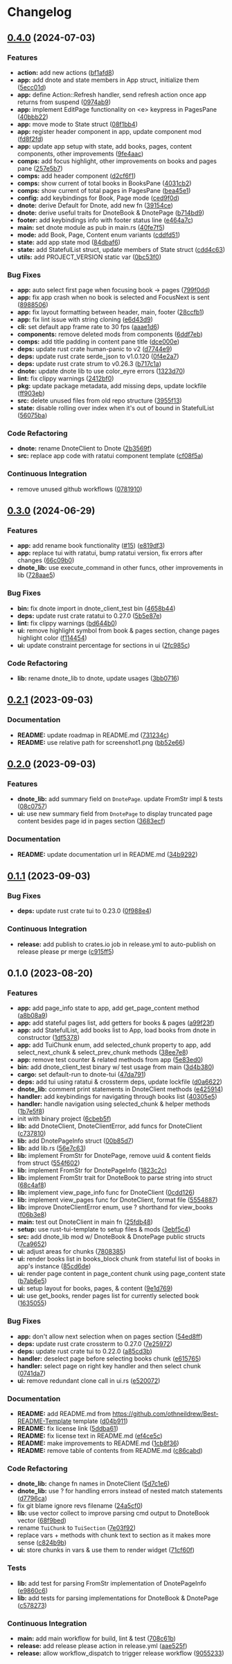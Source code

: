 # Changelog

## [0.4.0](https://github.com/deepanchal/dnote-tui/compare/dnote-tui-v0.3.0...dnote-tui-v0.4.0) (2024-07-03)


### Features

* **action:** add new actions ([bf1afd8](https://github.com/deepanchal/dnote-tui/commit/bf1afd8eb945bf35e11bcf1f137b39d1c7d31e6b))
* **app:** add dnote and state members in App struct, initialize them ([5ecc01d](https://github.com/deepanchal/dnote-tui/commit/5ecc01d12b30ac16d59603f9288ba0d079355324))
* **app:** define Action::Refresh handler, send refresh action once app returns from suspend ([0974ab9](https://github.com/deepanchal/dnote-tui/commit/0974ab99d8e52dd95b590bf591257bc569b1b26a))
* **app:** implement EditPage functionality on &lt;e&gt; keypress in PagesPane ([40bbb22](https://github.com/deepanchal/dnote-tui/commit/40bbb22cf7c7a74fc0311570ab796504777b427f))
* **app:** move mode to State struct ([08f1bb4](https://github.com/deepanchal/dnote-tui/commit/08f1bb40cdb7bacc5dbc60faf93f69457cd13a55))
* **app:** register header component in app, update component mod ([fd8f2fd](https://github.com/deepanchal/dnote-tui/commit/fd8f2fd63d786114426a8acbd633ff1ae91256fd))
* **app:** update app setup with state, add books, pages, content components, other improvements ([9fe4aac](https://github.com/deepanchal/dnote-tui/commit/9fe4aac0a21b722f535c334bb7a87add3dfe6b54))
* **comps:** add focus highlight, other improvements on books and pages pane ([257e5b7](https://github.com/deepanchal/dnote-tui/commit/257e5b799fcd41935a4394ea18578bea67830a60))
* **comps:** add header component ([d2cf6f1](https://github.com/deepanchal/dnote-tui/commit/d2cf6f12b12c7ed54fe8d85530c404497f629f5b))
* **comps:** show current of total books in BooksPane ([4031cb2](https://github.com/deepanchal/dnote-tui/commit/4031cb20e67a286fd3fd6abe1779aef0775d0989))
* **comps:** show current of total pages in PagesPane ([bea45e1](https://github.com/deepanchal/dnote-tui/commit/bea45e135efafc32b3f9e31f393056df6981fbc1))
* **config:** add keybindings for Book, Page mode ([ced9f0d](https://github.com/deepanchal/dnote-tui/commit/ced9f0d865665734056d36465311e3e9510f4274))
* **dnote:** derive Default for Dnote, add new fn ([39154ce](https://github.com/deepanchal/dnote-tui/commit/39154ce62254f55f9cdd620fad4de667503a4a63))
* **dnote:** derive useful traits for DnoteBook & DnotePage ([b714bd9](https://github.com/deepanchal/dnote-tui/commit/b714bd9c27f8ff3848d0505a398fd0f4ba31697f))
* **footer:** add keybindings info with footer status line ([e464a7c](https://github.com/deepanchal/dnote-tui/commit/e464a7c300d26ac1b29991349164a86ec9ac12a0))
* **main:** set dnote module as pub in main.rs ([40fe7f5](https://github.com/deepanchal/dnote-tui/commit/40fe7f589cbe2db0400408b5fc1926c748972a3f))
* **mode:** add Book, Page, Content enum variants ([cddfd51](https://github.com/deepanchal/dnote-tui/commit/cddfd51f418b163ca20eaba09dd0d38f0a71fe31))
* **state:** add app state mod ([84dbaf6](https://github.com/deepanchal/dnote-tui/commit/84dbaf620a1dfdff37a2c781a30bd7b609449aa3))
* **state:** add StatefulList struct, update members of State struct ([cdd4c63](https://github.com/deepanchal/dnote-tui/commit/cdd4c63b7c87fa483ec340cb3e861da211465d04))
* **utils:** add PROJECT_VERSION static var ([0bc53f0](https://github.com/deepanchal/dnote-tui/commit/0bc53f06b3572f4e6345da88f6ead907d13275d0))


### Bug Fixes

* **app:** auto select first page when focusing book -&gt; pages ([799f0dd](https://github.com/deepanchal/dnote-tui/commit/799f0dda941e776e7f462d59a92ce312a0ee451c))
* **app:** fix app crash when no book is selected and FocusNext is sent ([8988506](https://github.com/deepanchal/dnote-tui/commit/89885068de3cfa7f5238cd9f3c77aa863a560b84))
* **app:** fix layout formatting between header, main, footer ([28ccfb1](https://github.com/deepanchal/dnote-tui/commit/28ccfb17aa24c5877ec3c1ce1690f9c5c54a33ae))
* **app:** fix lint issue with string cloning ([e6d43d9](https://github.com/deepanchal/dnote-tui/commit/e6d43d9218649c28ae29eab74c035d34e8883678))
* **cli:** set default app frame rate to 30 fps ([aaae1d6](https://github.com/deepanchal/dnote-tui/commit/aaae1d616e7a8637fec80c13a535cc15c9426d55))
* **components:** remove deleted mods from components ([6ddf7eb](https://github.com/deepanchal/dnote-tui/commit/6ddf7eb1a559f72a486deb9b454c64307d4d1e61))
* **comps:** add title padding in content pane title ([dce000e](https://github.com/deepanchal/dnote-tui/commit/dce000e82aee46f8711f53a19f55ff4599d9eeef))
* **deps:** update rust crate human-panic to v2 ([d7744e9](https://github.com/deepanchal/dnote-tui/commit/d7744e95a6482e4caa2a37effedb43330ba59448))
* **deps:** update rust crate serde_json to v1.0.120 ([0f4e2a7](https://github.com/deepanchal/dnote-tui/commit/0f4e2a768431169078d945a2b499c2b29f7392af))
* **deps:** update rust crate strum to v0.26.3 ([b717c1a](https://github.com/deepanchal/dnote-tui/commit/b717c1a06d4a6a33dd8d6219a7402b9a94dc4409))
* **dnote:** update dnote lib to use color_eyre errors ([1323d70](https://github.com/deepanchal/dnote-tui/commit/1323d709cb9de06149439d075724f9299a4cbeba))
* **lint:** fix clippy warnings ([2412bf0](https://github.com/deepanchal/dnote-tui/commit/2412bf0309b085f12f32d2b885f3ce1be986f509))
* **pkg:** update package metadata, add missing deps, update lockfile ([ff903eb](https://github.com/deepanchal/dnote-tui/commit/ff903eb6df591348fe86a4ec6b337f6940076ee4))
* **src:** delete unused files from old repo structure ([3955f13](https://github.com/deepanchal/dnote-tui/commit/3955f133573e5a2676edf82392c84694f5700cfa))
* **state:** disable rolling over index when it's out of bound in StatefulList ([56075ba](https://github.com/deepanchal/dnote-tui/commit/56075ba3ddd8530dbd61f51093b84acf877d66c2))


### Code Refactoring

* **dnote:** rename DnoteClient to Dnote ([2b3569f](https://github.com/deepanchal/dnote-tui/commit/2b3569f83f917ff92c6face95f157cac06ed991d))
* **src:** replace app code with ratatui component template ([cf08f5a](https://github.com/deepanchal/dnote-tui/commit/cf08f5af93ad64188b264805e1dcdbcb94488aa3))


### Continuous Integration

* remove unused github workflows ([0781910](https://github.com/deepanchal/dnote-tui/commit/0781910e360dc988d188e36449271a052b24ab15))

## [0.3.0](https://github.com/deepanchal/dnote-tui/compare/dnote-tui-v0.2.1...dnote-tui-v0.3.0) (2024-06-29)


### Features

* **app:** add rename book functionality ([#15](https://github.com/deepanchal/dnote-tui/issues/15)) ([e819df3](https://github.com/deepanchal/dnote-tui/commit/e819df310d7ea2833a22debe4624a75988661ed8))
* **app:** replace tui with ratatui, bump ratatui version, fix errors after changes ([66c09b0](https://github.com/deepanchal/dnote-tui/commit/66c09b079fc938eebf0b0ba44c98cb51aa5ed11a))
* **dnote_lib:** use execute_command in other funcs, other improvements in lib ([728aae5](https://github.com/deepanchal/dnote-tui/commit/728aae5fc35957362decbd48067776981b4ac36d))


### Bug Fixes

* **bin:** fix dnote import in dnote_client_test bin ([4658b44](https://github.com/deepanchal/dnote-tui/commit/4658b4478ac5ec6cfb82dbe7aee8179ab3ff8bd0))
* **deps:** update rust crate ratatui to 0.27.0 ([5b5e87e](https://github.com/deepanchal/dnote-tui/commit/5b5e87ec6ecec708d432bc6c715c1309980a98d3))
* **lint:** fix clippy warnings ([bd644b0](https://github.com/deepanchal/dnote-tui/commit/bd644b01caf9e724c52dbdf973218db92d067692))
* **ui:** remove highlight symbol from book & pages section, change pages highlight color ([f114454](https://github.com/deepanchal/dnote-tui/commit/f1144548ed275a3294a63e2c0429927b0b057739))
* **ui:** update constraint percentage for sections in ui ([2fc985c](https://github.com/deepanchal/dnote-tui/commit/2fc985cdf6c213dfc1ac61095645b93c2e7f818a))


### Code Refactoring

* **lib:** rename dnote_lib to dnote, update usages ([3bb0716](https://github.com/deepanchal/dnote-tui/commit/3bb07161c20548ec7aab5d1e88c4b9381734ea27))

## [0.2.1](https://github.com/deepanchal/dnote-tui/compare/dnote-tui-v0.2.0...dnote-tui-v0.2.1) (2023-09-03)


### Documentation

* **README:** update roadmap in README.md ([731234c](https://github.com/deepanchal/dnote-tui/commit/731234c316f439f041ab5fc2796783f59d767515))
* **README:** use relative path for screenshot1.png ([bb52e66](https://github.com/deepanchal/dnote-tui/commit/bb52e664561d68dacd52f083708e59f44414cb7c))

## [0.2.0](https://github.com/deepanchal/dnote-tui/compare/dnote-tui-v0.1.1...dnote-tui-v0.2.0) (2023-09-03)


### Features

* **dnote_lib:** add summary field on `DnotePage`. update FromStr impl & tests ([08c0757](https://github.com/deepanchal/dnote-tui/commit/08c0757133b49dfd04c9925b257caa0bf9bf9b86))
* **ui:** use new summary field from `DnotePage` to display truncated page content besides page id in pages section ([3683ecf](https://github.com/deepanchal/dnote-tui/commit/3683ecf596060f6d4eac000fb8fd8726d12b7fad))


### Documentation

* **README:** update documentation url in README.md ([34b9292](https://github.com/deepanchal/dnote-tui/commit/34b9292d48c6db758cfda03f4ffbc3635269f54a))

## [0.1.1](https://github.com/deepanchal/dnote-tui/compare/dnote-tui-v0.1.0...dnote-tui-v0.1.1) (2023-09-03)


### Bug Fixes

* **deps:** update rust crate tui to 0.23.0 ([0f988e4](https://github.com/deepanchal/dnote-tui/commit/0f988e4ab4a8815b2521d6bdf6a00e80bde2b3e9))


### Continuous Integration

* **release:** add publish to crates.io job in release.yml to auto-publish on release please pr merge ([c915ff5](https://github.com/deepanchal/dnote-tui/commit/c915ff549ad600868674a34d810514678bf2b518))

## 0.1.0 (2023-08-20)


### Features

* **app:** add page_info state to app, add get_page_content method ([a8b08a9](https://github.com/deepanchal/dnote-tui/commit/a8b08a92d85d745ed281e7e96beefb69998d177f))
* **app:** add stateful pages list, add getters for books & pages ([a99f23f](https://github.com/deepanchal/dnote-tui/commit/a99f23fd71af0194cbca6e7a7a764cc5977b6fb1))
* **app:** add StatefulList, add books list to App, load books from dnote in constructor ([1df5378](https://github.com/deepanchal/dnote-tui/commit/1df53787209f36d0b887bbca5525461c0208e3d1))
* **app:** add TuiChunk enum, add selected_chunk property to app, add select_next_chunk & select_prev_chunk methods ([38ee7e8](https://github.com/deepanchal/dnote-tui/commit/38ee7e884edb50f7549fd371070def331efaf057))
* **app:** remove test counter & related methods from app ([5e83ed0](https://github.com/deepanchal/dnote-tui/commit/5e83ed095b4e6ac43458f8536493260c134449b6))
* **bin:** add dnote_client_test binary w/ test usage from main ([3d4b380](https://github.com/deepanchal/dnote-tui/commit/3d4b380b4d26c6b3a81a95c133e2fb424e8a8c32))
* **cargo:** set default-run to dnote-tui ([47da791](https://github.com/deepanchal/dnote-tui/commit/47da79149b016172df496f7605e7d77056294ba6))
* **deps:** add tui using ratatui & crossterm deps, update lockfile ([d0a6622](https://github.com/deepanchal/dnote-tui/commit/d0a6622681ae9df6e82441213f76a40e0a502d88))
* **dnote_lib:** comment print statements in DnoteClient methods ([e425914](https://github.com/deepanchal/dnote-tui/commit/e4259146e6166adbb5b27c5fb6e22dde1e05519b))
* **handler:** add keybindings for navigating through books list ([40305e5](https://github.com/deepanchal/dnote-tui/commit/40305e59a7f07de644bcead799f307046910085b))
* **handler:** handle navigation using selected_chunk & helper methods ([1b7e5f8](https://github.com/deepanchal/dnote-tui/commit/1b7e5f8f525a36e983a94e13d3cb35992040f953))
* init with binary project ([6cbeb5f](https://github.com/deepanchal/dnote-tui/commit/6cbeb5f324af57fdc0a6d5eced6e743627df8e79))
* **lib:** add DnoteClient, DnoteClientError, add funcs for DnoteClient ([c737810](https://github.com/deepanchal/dnote-tui/commit/c7378102641d7b0c71e70c94c18b37f7c9da0f03))
* **lib:** add DnotePageInfo struct ([00b85d7](https://github.com/deepanchal/dnote-tui/commit/00b85d7a77afdd75d44fbf75ff3db90976646190))
* **lib:** add lib.rs ([56e7c63](https://github.com/deepanchal/dnote-tui/commit/56e7c63da8e0d45a1324115cf3fe4833356beb55))
* **lib:** implement FromStr for DnotePage, remove uuid & content fields from struct ([554f602](https://github.com/deepanchal/dnote-tui/commit/554f60259e4ca159c768aa7d379f38268ecd1450))
* **lib:** implement FromStr for DnotePageInfo ([1823c2c](https://github.com/deepanchal/dnote-tui/commit/1823c2cac3f47fd76219216e7a602ea9af76b209))
* **lib:** implement FromStr trait for DnoteBook to parse string into struct ([68c4af8](https://github.com/deepanchal/dnote-tui/commit/68c4af8671f4f40d2fb4b2ef55dc915e27373284))
* **lib:** implement view_page_info func for DnoteClient ([0cdd126](https://github.com/deepanchal/dnote-tui/commit/0cdd126ca180cb97e851c371bd72061ab1667071))
* **lib:** implement view_pages func for DnoteClient, format file ([5554887](https://github.com/deepanchal/dnote-tui/commit/55548874f22747aebf6be1aad3274c05ed9a6d26))
* **lib:** improve DnoteClientError enum, use ? shorthand for view_books ([f06b3e8](https://github.com/deepanchal/dnote-tui/commit/f06b3e82a6638ad0322b4ac34039011a5284a1ff))
* **main:** test out DnoteClient in main fn ([25fdb48](https://github.com/deepanchal/dnote-tui/commit/25fdb48e25782496abbdea5b15021dd3d663006e))
* **setup:** use rust-tui-template to setup files & mods ([3ebf5c4](https://github.com/deepanchal/dnote-tui/commit/3ebf5c4b4d34b31f54111b9a66e62a9194d421f7))
* **src:** add dnote_lib mod w/ DnoteBook & DnotePage public structs ([7ca9652](https://github.com/deepanchal/dnote-tui/commit/7ca965234a101721b2442fb39040a493f85766b7))
* **ui:** adjust areas for chunks ([7808385](https://github.com/deepanchal/dnote-tui/commit/78083853e2f4f2339a88abd7ce16bdf5c14d276e))
* **ui:** render books list in books_block chunk from stateful list of books in app's instance ([85cd6de](https://github.com/deepanchal/dnote-tui/commit/85cd6de5bdb6345338cc9fe4190d56cad2c1bc4a))
* **ui:** render page content in page_content chunk using page_content state ([b7ab6e5](https://github.com/deepanchal/dnote-tui/commit/b7ab6e5b8ec7c2513ce6c3e1894f790c9f654535))
* **ui:** setup layout for books, pages, & content ([9e1d769](https://github.com/deepanchal/dnote-tui/commit/9e1d7690047ac0fbcf11ef1ddcef8dd202231e1b))
* **ui:** use get_books, render pages list for currently selected book ([1635055](https://github.com/deepanchal/dnote-tui/commit/1635055239837311634ae869a87a479deda6f8c8))


### Bug Fixes

* **app:** don't allow next selection when on pages section ([54ed8ff](https://github.com/deepanchal/dnote-tui/commit/54ed8ff7e0b2ff9e2321ac6f94ce751e70aa2fce))
* **deps:** update rust crate crossterm to 0.27.0 ([7e25972](https://github.com/deepanchal/dnote-tui/commit/7e25972d918e200d0ea306020e6b7d16d290ad67))
* **deps:** update rust crate tui to 0.22.0 ([a85cd3b](https://github.com/deepanchal/dnote-tui/commit/a85cd3b9141cb752407410b21f0850590f667ff8))
* **handler:** deselect page before selecting books chunk ([e615765](https://github.com/deepanchal/dnote-tui/commit/e6157653c3c99aab4342a9d83dcf55c95c68159d))
* **handler:** select page on right key handler and then select chunk ([0741da7](https://github.com/deepanchal/dnote-tui/commit/0741da78987d201cfcc4a8650cb08c271a677972))
* **ui:** remove redundant clone call in ui.rs ([e520072](https://github.com/deepanchal/dnote-tui/commit/e520072da3b14300f34bdd6403b06509a5e89cdd))


### Documentation

* **README:** add README.md from https://github.com/othneildrew/Best-README-Template template ([d04b911](https://github.com/deepanchal/dnote-tui/commit/d04b911dbd7361a7d218ae90554c32a06d297973))
* **README:** fix license link ([5ddba61](https://github.com/deepanchal/dnote-tui/commit/5ddba6144ff4f577ae4feb974bc77102087eb3d4))
* **README:** fix license text in README.md ([ef4ce5c](https://github.com/deepanchal/dnote-tui/commit/ef4ce5c5b73e392f16faead9e41b2244c768e633))
* **README:** make improvements to README.md ([1cb8f36](https://github.com/deepanchal/dnote-tui/commit/1cb8f36672619696fdc99e9e6276a33eafe0e76b))
* **README:** remove table of contents from README.md ([c86cabd](https://github.com/deepanchal/dnote-tui/commit/c86cabd31dd5ca3ee78ba29117c3a65eb24d4bb6))


### Code Refactoring

* **dnote_lib:** change fn names in DnoteClient ([5d7c1e6](https://github.com/deepanchal/dnote-tui/commit/5d7c1e698c5caff3ae27fb79485572c1906b2699))
* **dnote_lib:** use ? for handling errors instead of nested match statements ([d7796ca](https://github.com/deepanchal/dnote-tui/commit/d7796caf59b51c175949311dea9ea244c198f166))
* fix git blame ignore revs filename ([24a5cf0](https://github.com/deepanchal/dnote-tui/commit/24a5cf0bd29c0315cd9d6b8998dbd8ff8ecce710))
* **lib:** use vector collect to improve parsing cmd output to DnoteBook vector ([68f9bed](https://github.com/deepanchal/dnote-tui/commit/68f9bed16a4f6b3878a6abf7c224a32cc0c0e63a))
* rename `TuiChunk` to `TuiSection` ([7e03f92](https://github.com/deepanchal/dnote-tui/commit/7e03f925514e2e83f3060d886be36b00fe9ead3a))
* replace vars + methods with chunk text to section as it makes more sense ([c824b9b](https://github.com/deepanchal/dnote-tui/commit/c824b9b4d501f7116073b871189a72b9f78aba91))
* **ui:** store chunks in vars & use them to render widget ([71cf60f](https://github.com/deepanchal/dnote-tui/commit/71cf60fd7f6a6c262410ad811dfca389a5c2dc85))


### Tests

* **lib:** add test for parsing FromStr implementation of DnotePageInfo ([e9860c6](https://github.com/deepanchal/dnote-tui/commit/e9860c60c8942be7ff6f9e61a23b6d6cef807067))
* **lib:** add tests for parsing implementations for DnoteBook & DnotePage ([c578273](https://github.com/deepanchal/dnote-tui/commit/c578273667e141feaa7ee485cb2eceb48da51085))


### Continuous Integration

* **main:** add main workflow for build, lint & test ([708c61b](https://github.com/deepanchal/dnote-tui/commit/708c61bfd3f8748bc4d21f08be3da649293b1e86))
* **release:** add release please action in release.yml ([aae525f](https://github.com/deepanchal/dnote-tui/commit/aae525f393b0566fb9c56633fde2fbe83c4d9b69))
* **release:** allow workflow_dispatch to trigger release workflow ([9055233](https://github.com/deepanchal/dnote-tui/commit/90552339eef2ec5a9fdcbb796afc6a515e04f63e))
